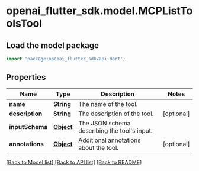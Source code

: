 # openai_flutter_sdk.model.MCPListToolsTool

## Load the model package
```dart
import 'package:openai_flutter_sdk/api.dart';
```

## Properties
Name | Type | Description | Notes
------------ | ------------- | ------------- | -------------
**name** | **String** | The name of the tool.  | 
**description** | **String** | The description of the tool.  | [optional] 
**inputSchema** | [**Object**](.md) | The JSON schema describing the tool's input.  | 
**annotations** | [**Object**](.md) | Additional annotations about the tool.  | [optional] 

[[Back to Model list]](../README.md#documentation-for-models) [[Back to API list]](../README.md#documentation-for-api-endpoints) [[Back to README]](../README.md)


